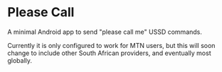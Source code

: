 Please Call
==========

A minimal Android app to send "please call me" USSD commands.

Currently it is only configured to work for MTN users, but this will soon change to include other South African
providers, and eventually most globally.